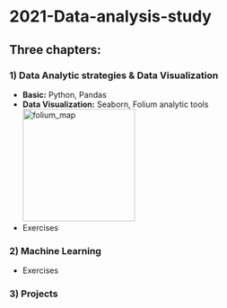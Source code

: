 # 2021-Data-analysis-study

## Three chapters: 

### 1) Data Analytic strategies & Data Visualization
- **Basic:** Python, Pandas
- **Data Visualization:** Seaborn, Folium analytic tools 
<br></t><img width="200" alt="folium_map" src="https://user-images.githubusercontent.com/89289320/131233860-b951e019-a8bc-4285-8344-d4e883a2d8d5.png">
- Exercises


### 2) Machine Learning
- Exercises


### 3) Projects 


